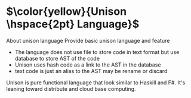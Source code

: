 
# $\color{yellow}{Unison \hspace{2pt} Language}$
About unison language
Provide basic unison language and feature
- The language does not use file to store code in text format but use database to store
AST of the code 
- Unison uses hash code as a link to the AST in the database
- text code is just an alias to the AST may be rename or discard

Unison is pure functional language that look similar to Haskill and F#. 
It's leaning toward distribute and cloud base computing.